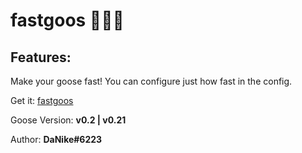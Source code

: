 # fastgoos 🏃‍♂️💨

## Features:

Make your goose fast! You can configure just how fast in the config.

Get it: [fastgoos](https://cdn.discordapp.com/attachments/672363951232778251/673002901358247983/fastgoos_with_loader.zip)

Goose Version: **v0.2 \| v0.21**

Author: **DaNike#6223**
